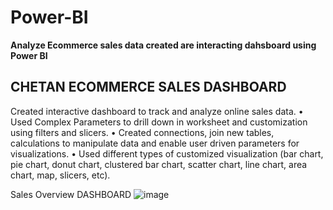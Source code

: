 # Power-BI
**Analyze Ecommerce sales data created are interacting dahsboard using Power BI**

## CHETAN ECOMMERCE SALES DASHBOARD
Created interactive dashboard to track and analyze online sales data. • Used Complex Parameters to drill down in worksheet and customization using filters and slicers. • Created connections, join new tables, calculations to manipulate data and enable user driven parameters for visualizations. • Used different types of customized visualization (bar chart, pie chart, donut chart, clustered bar chart, scatter chart, line chart, area chart, map, slicers, etc).

Sales Overview DASHBOARD
![image](https://github.com/kumar-chetan/Power-BI/assets/112582415/779fbea6-a519-41fd-8b87-f7cb1aebce95)
